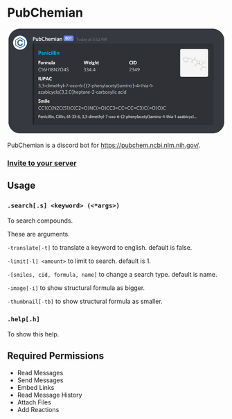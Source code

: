 # PubChemian

![eyecatch](./images/return.png)

PubChemian is a discord bot for https://pubchem.ncbi.nlm.nih.gov/.

### **[Invite to your server](https://discord.com/api/oauth2/authorize?client_id=815901654460137472&permissions=117824&scope=bot)**

## Usage

### `.search[.s] <keyword> (<*args>)`

To search compounds.

These are arguments.

`-translate[-t]` to translate a keyword to english. default is false.

`-limit[-l] <amount>` to limit to search. default is 1.

`-[smiles, cid, formula, name]` to change a search type. default is name.

`-image[-i]` to show structural formula as bigger.

`-thumbnail[-tb]` to show structural formula as smaller.

### `.help[.h]`

To show this help.

## Required Permissions

- Read Messages
- Send Messages
- Embed Links
- Read Message History
- Attach Files
- Add Reactions